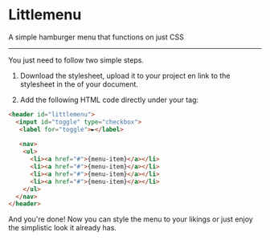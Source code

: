 # Littlemenu
A simple hamburger menu that functions on just CSS

---

You just need to follow two simple steps.

1) Download the stylesheet, upload it to your project en link to the stylesheet in the <head> of your document.

2) Add the following HTML code directly under your <body> tag:

```html
<header id="littlemenu">
  <input id="toggle" type="checkbox">
   <label for="toggle">►</label>
    
   <nav>
    <ul>
      <li><a href="#">{menu-item}</a></li>
      <li><a href="#">{menu-item}</a></li>      
      <li><a href="#">{menu-item}</a></li>
      <li><a href="#">{menu-item}</a></li>
    </ul>
  </nav>
</header>
```

And you're done! Now you can style the menu to your likings or just enjoy the simplistic look it already has.
